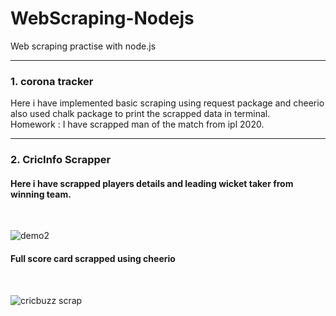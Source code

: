 # WebScraping-Nodejs

Web scraping practise with node.js 
<hr>
<h3> 1. corona tracker </h3>
Here i have implemented basic scraping using request package and cheerio 
also used chalk package to print the scrapped data in terminal.
<br>
Homework : I have scrapped man of the match from ipl 2020.
<hr>

<h3>2. CricInfo Scrapper</h3>
<h4>Here i have scrapped players details and leading wicket taker from winning team.</h4>
<br>

![demo2](https://user-images.githubusercontent.com/55646472/122070769-dc42d500-ce13-11eb-8f4a-7ba37cf36556.PNG)


<h4> Full score card scrapped using cheerio </h4>
<br>

![cricbuzz scrap](https://user-images.githubusercontent.com/55646472/122071309-452a4d00-ce14-11eb-98fc-d619ee417a23.PNG)
